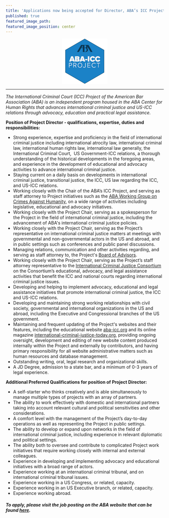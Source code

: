 ```yaml
---
title: 'Applications now being accepted for Director, ABA’s ICC Project'
published: true
featured_image_path:
featured_image_position: center
---
```



<div style="width:144px;margin:auto;"><img alt="" width="144" height="144" src="/uploads/versions/siteicon---x----144-144x---.png" /></div>

---

*The International Criminal Court (ICC) Project of the American Bar Association (ABA) is an independent program housed in the ABA Center for Human Rights that advances international criminal justice and US-ICC relations through advocacy, education and practical legal assistance.*

**Position of Project Director - qualifications, expertise, duties and responsibilities:**

* Strong experience, expertise and proficiency in the field of international criminal justice including international atrocity law, international criminal law, international human rights law, international law generally, the International Criminal Court,&nbsp; US Government-ICC relations, a thorough understanding of the historical developments in the foregoing areas, and experience in the development of educational and advocacy activities to advance international criminal justice.
* Staying current on a daily basis on developments in international criminal justice, transitional justice, the ICC, US law regarding the ICC, and US-ICC relations.
* Working closely with the Chair of the ABA’s ICC Project, and serving as staff attorney to Project initiatives such as the [ABA Working Group on Crimes Against Humanity](https://www.international-criminal-justice-today.org/news/aba-working-group-on-crimes-against-humanity/), on a wide range of activities including legislative, educational and advocacy initiatives.
* Working closely with the Project Chair, serving as a spokesperson for the Project in the field of international criminal justice, including the advancement of ABA's international criminal justice policies.
* Working closely with the Project Chair, serving as the Project’s representative on international criminal justice matters at meetings with governmental and non-governmental actors in the US and abroad, and in public settings such as conferences and public panel discussions.
* Managing relations, communication and other activities regarding, and serving as staff attorney to, the Project's [Board of Advisors](https://www.aba-icc.org/the-aba-icc-project/board-of-advisors/).
* Working closely with the Project Chair, serving as the Project’s staff attorney representative to the [International Criminal Justice Consortium](http://www.icj-consortium.org/) on the Consortium’s educational, advocacy, and legal assistance activities that benefit the ICC and national courts regarding international criminal justice issues.
* Developing and helping to implement advocacy, educational and legal assistance initiatives that promote international criminal justice, the ICC and US-ICC relations.
* Developing and maintaining strong working relationships with civil society, governmental and international organizations in the US and abroad, including the Executive and Congressional branches of the US government.
* Maintaining and frequent updating of the Project's websites and their features, including the educational website&nbsp;[aba-icc.org](http://secure-web.cisco.com/1yrZnDSQBU1OWibqWmhfvhCGRa42sT74aeBi3cx53E5m3vxcKMRdaXPsurcPVsZQdEqWXE0lHPCEEED26F2xfqbsqJTr9krjouMjuQLE7J1Y99SaSSgBKOVBuW5G0g5qNoKFsvVl-ubcJAzbZug4Vk_v-frX9Eb0DkfQWVFo3T8p-z2aZi24o8BkHVBMbJqWmbJhVx6rc8MojawEUC9g614xpApoHVtK5yerUnoGldEte3VFRDJ5JlvgQi0b1w2N9AyK9B8qHKFqPCnrNFjlgDg/http%3A%2F%2Faba-icc.org)&nbsp;and its online magazine&nbsp;[international-criminal-justice-today.org](http://secure-web.cisco.com/1Xl9G5duDf4X9o3l4I9YkC4lsWxlxdbPY25LgAKLUEu3B8uOSahntXmAV-cATAPhEnYoOO8HzkhqcS9wQ9bUfMbKKeErxBqBoReon1By8zTg9ViaiAIg0J7dav2G71xkVhsdXkhGYM9L5z1em1uak3i7vrIaJqW9saK135lbUcfJzDSiGd1tbDpS_kPHKzn_GAiQUe4nzWPPFkX4tfLuf4r0dbyTftb9hW3crT5f1MxEbeuRXYObC57KNjdodU9GvrM81XDfrWAki44ChZE6hcQ/http%3A%2F%2Finternational-criminal-justice-today.org), providing ongoing oversight, development and editing of new website content produced internally within the Project and externally by contributors, and having primary responsibility for all website administrative matters such as human resources and database management.
* Outstanding writing, oral, legal research and organizational skills.
* A JD Degree, admission to a state bar, and a minimum of 0-3 years of legal experience.


**Additional Preferred Qualifications for position of Project Director:**

* A self-starter who thinks creatively and is able simultaneously to manage multiple types of projects with an array of partners.
* The ability to work effectively with domestic and international partners taking into account relevant cultural and political sensitivities and other considerations.
* A comfort level with the management of the Project’s day-to-day operations as well as representing the Project in public settings.
* The ability to develop or expand upon networks in the field of international criminal justice, including experience in relevant diplomatic and political settings.
* The ability both to oversee and contribute to complicated Project work initiatives that require working closely with internal and external colleagues.
* Experience in developing and implementing advocacy and educational initiatives with a broad range of actors.
* Experience working at an international criminal tribunal, and on international criminal tribunal issues.
* Experience working in a US Congress, or related, capacity.
* Experience working in an US Executive branch, or related, capacity.
* Experience working abroad.


#### ***To apply, please visit the job posting on the ABA website that can be found [here](https://www5.recruitingcenter.net/Clients/abanet/PublicJobs/controller.cfm?jbaction=JobProfile&amp;Job_Id=11762).***